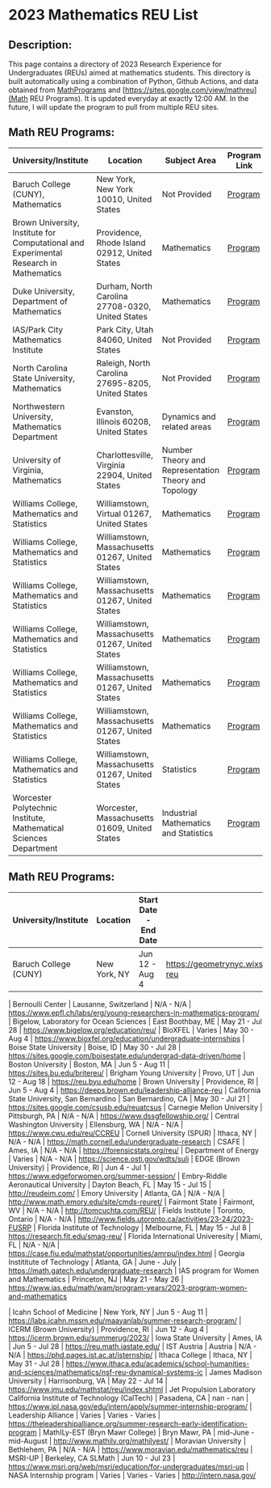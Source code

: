 # 2023 Mathematics REU List
## Description: 
This page contains a directory of 2023 Research Experience for Undergraduates (REUs) aimed at mathematics students. This directory is built automatically using a combination of Python, Github Actions, and data obtained from [MathPrograms](https://www.mathprograms.org) and [https://sites.google.com/view/mathreu](Math REU Programs). It is updated everyday at exactly 12:00 AM. In the future, I will update the program to pull from multiple REU sites.
 ## Math REU Programs: 
| University/Institute | Location | Subject Area | Program Link | Application Link | Deadline |
| -------------------- | -------- | ------------ | ------------ | ---------------- | -------- |
| Baruch College (CUNY), Mathematics  | New York, New York 10010, United States  | Not Provided | [Program](https://geometrynyc.wixsite.com/home/combinatorics-reu) | [Apply](https://www.mathprograms.org/db/82/1371/apply) | 2023/02/15 11:59PM | 
| Brown University, Institute for Computational and Experimental Research in Mathematics  | Providence, Rhode Island 02912, United States  | Mathematics | [Program](https://icerm.brown.edu/summerug/2023) | [Apply](https://www.mathprograms.org/db/ICERM/1339/apply) | Not Provided | 
| Duke University, Department of Mathematics  | Durham, North Carolina 27708-0320, United States  | Mathematics | [Program](http://math.duke.edu/undergraduate/pruv) | [Apply](https://www.mathprograms.org/db/Duke/1337/apply) | Not Provided | 
| IAS/Park City Mathematics Institute  | Park City, Utah 84060, United States  | Not Provided | [Program](https://ias.edu/pcmi) | [Apply](https://www.mathprograms.org/db/PCMI/1366/apply) | 2023/01/31 11:59PM | 
| North Carolina State University, Mathematics  | Raleigh, North Carolina 27695-8205, United States  | Not Provided | [Program](https://drums.wordpress.ncsu.edu/) | [Apply](https://www.mathprograms.org/db/NCSU/1361/apply) | 2023/02/15 11:59PM | 
| Northwestern University, Mathematics Department  | Evanston, Illinois 60208, United States  | Dynamics and related areas | [Program](https://sites.northwestern.edu/dynamicsrtg/reu-summer-2023/) | [Apply](https://www.mathprograms.org/db/68/1372/apply) | 2023/02/10 11:59PM | 
| University of Virginia, Mathematics  | Charlottesville, Virginia 22904, United States  | Number Theory and Representation Theory and Topology | [Program](https://uva.theopenscholar.com/reu/program) | [Apply](https://www.mathprograms.org/db/114/1309/apply) | 2023/02/15 11:59PM | 
| Williams College, Mathematics and Statistics  | Williamstown, Virtual 01267, United States  | Mathematics | [Program](https://geometrynyc.wixsite.com/polymathreu) | [Apply](https://www.mathprograms.org/db/SMALLREU/1352/apply) | 2023/04/03 11:59PM | 
| Williams College, Mathematics and Statistics  | Williamstown, Massachusetts 01267, United States  | Mathematics | [Program](http://math.williams.edu/small/) | [Apply](https://www.mathprograms.org/db/SMALLREU/1353/apply) | 2023/02/10 11:59PM | 
| Williams College, Mathematics and Statistics  | Williamstown, Massachusetts 01267, United States  | Mathematics | [Program](http://math.williams.edu/small/) | [Apply](https://www.mathprograms.org/db/SMALLREU/1357/apply) | 2023/02/01 11:59PM | 
| Williams College, Mathematics and Statistics  | Williamstown, Massachusetts 01267, United States  | Mathematics | [Program](http://math.williams.edu/small/) | [Apply](https://www.mathprograms.org/db/SMALLREU/1360/apply) | 2023/02/01 11:59PM | 
| Williams College, Mathematics and Statistics  | Williamstown, Massachusetts 01267, United States  | Mathematics | [Program](http://math.williams.edu/small/) | [Apply](https://www.mathprograms.org/db/SMALLREU/1355/apply) | 2023/02/01 11:59PM | 
| Williams College, Mathematics and Statistics  | Williamstown, Massachusetts 01267, United States  | Mathematics | [Program](http://math.williams.edu/small/) | [Apply](https://www.mathprograms.org/db/SMALLREU/1354/apply) | 2023/02/01 11:59PM | 
| Williams College, Mathematics and Statistics  | Williamstown, Massachusetts 01267, United States  | Statistics | [Program](http://math.williams.edu/small/) | [Apply](https://www.mathprograms.org/db/SMALLREU/1356/apply) | 2023/02/01 11:59PM | 
| Worcester Polytechnic Institute, Mathematical Sciences Department  | Worcester, Massachusetts 01609, United States  | Industrial Mathematics and Statistics | [Program](http://www.wpi.edu/+CIMSREU) | [Apply](https://www.mathprograms.org/db/86/1370/apply) | (posted 2022/11/01, listed until 2023/05/01) | 

 ## Math REU Programs: 
| University/Institute | Location | Start Date - End Date | Link |
| -------------------- | -------- | --------------------- | ---- |
| Baruch College (CUNY) | New York, NY | Jun 12 - Aug 4 | https://geometrynyc.wixsite.com/home/combinatorics-reu

| Bernoulli Center | Lausanne, Switzerland | N/A - N/A | https://www.epfl.ch/labs/erg/young-researchers-in-mathematics-program/
| Bigelow, Laboratory for Ocean Sciences | East Boothbay, ME | May 21 - Jul 28 | https://www.bigelow.org/education/reu/
| BioXFEL | Varies | May 30 - Aug 4 | https://www.bioxfel.org/education/undergraduate-internships
| Boise State University | Boise, ID | May 30 - Jul 28 | https://sites.google.com/boisestate.edu/undergrad-data-driven/home
| Boston University | Boston, MA | Jun 5 - Aug 11 | https://sites.bu.edu/britereu/
| Brigham Young University | Provo, UT | Jun 12 - Aug 18 | https://reu.byu.edu/home
| Brown University | Providence, RI | Jun 5 - Aug 4 | https://deeps.brown.edu/leadership-alliance-reu
| California State University, San Bernardino | San Bernardino, CA | May 30 - Jul 21 | https://sites.google.com/csusb.edu/reuatcsus
| Carnegie Mellon University | Pittsburgh, PA | N/A - N/A | https://www.dssgfellowship.org/
| Central Washington University | Ellensburg, WA | N/A - N/A | https://www.cwu.edu/reu/CCREU
| Cornell University (SPUR) | Ithaca, NY | N/A - N/A | https://math.cornell.edu/undergraduate-research
| CSAFE | Ames, IA | N/A - N/A | https://forensicstats.org/reu/
| Department of Energy | Varies | N/A - N/A | https://science.osti.gov/wdts/suli
| EDGE (Brown University) | Providence, RI | Jun 4 - Jul 1 | https://www.edgeforwomen.org/summer-session/
| Embry-Riddle Aeronautical University | Dayton Beach, FL | May 15 - Jul 15 | http://reudeim.com/
| Emory University | Atlanta, GA | N/A - N/A | http://www.math.emory.edu/site/cmds-reuret/
| Fairmont State | Fairmont, WV | N/A - N/A | http://tomcuchta.com/REU/
| Fields Institute  | Toronto, Ontario | N/A - N/A | http://www.fields.utoronto.ca/activities/23-24/2023-FUSRP
| Florida Institute of Technology | Melbourne, FL | May 15 - Jul 8 | https://research.fit.edu/smag-reu/
| Florida International Univeresity | Miami, FL | N/A - N/A | https://case.fiu.edu/mathstat/opportunities/amrpu/index.html
| Georgia Instititute of Technology | Atlanta, GA | June - July | https://math.gatech.edu/undergraduate-research
| IAS program for Women and Mathematics | Princeton, NJ | May 21 - May 26 | https://www.ias.edu/math/wam/program-years/2023-program-women-and-mathematics

| Icahn School of Medicine | New York, NY | Jun 5 - Aug 11 | https://labs.icahn.mssm.edu/maayanlab/summer-research-program/
| ICERM (Brown University) | Providence, RI | Jun 12 - Aug 4 | https://icerm.brown.edu/summerug/2023/
| Iowa State University | Ames, IA | Jun 5 - Jul 28 | https://reu.math.iastate.edu/
| IST Austria | Austria | N/A - N/A | https://phd.pages.ist.ac.at/isternship/
| Ithaca College | Ithaca, NY | May 31 - Jul 28 | https://www.ithaca.edu/academics/school-humanities-and-sciences/mathematics/nsf-reu-dynamical-systems-ic
| James Madison University | Harrisonburg, VA | May 22 - Jul 14 | https://www.jmu.edu/mathstat/reu/index.shtml
| Jet Propulsion Laboratory
California Institute of Technology (CalTech) | Pasadena, CA | nan - nan | https://www.jpl.nasa.gov/edu/intern/apply/summer-internship-program/
| Leadership Alliance | Varies | Varies - Varies | https://theleadershipalliance.org/summer-research-early-identification-program
| MathILy-EST (Bryn Mawr College) | Bryn Mawr, PA | mid-June - mid-August | http://www.mathily.org/mathilyest/
| Moravian University | Bethlehem, PA | N/A - N/A | https://www.moravian.edu/mathematics/reu
| MSRI-UP | Berkeley, CA
SLMath | Jun 10 - Jul 23 | https://www.msri.org/web/msri/education/for-undergraduates/msri-up
| NASA Internship program | Varies | Varies - Varies | http://intern.nasa.gov/
